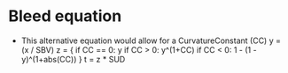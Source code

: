 # Bleed equation
* This alternative equation would allow for a CurvatureConstant (CC)
y = (x / SBV)
z = {
	if CC == 0: y
	if CC >  0: y^(1+CC)
	if CC <  0: 1 - (1 - y)^(1+abs(CC))
}
t = z * SUD